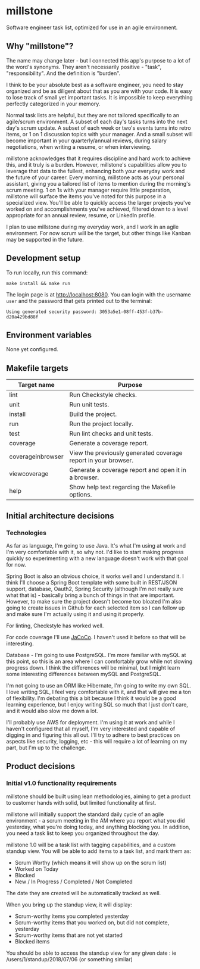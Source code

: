 # millstone
Software engineer task list, optimized for use in an agile environment.

## Why "millstone"?
The name may change later - but I connected this app's purpose to a lot of the word's synonyms.  They aren't necessarily positive - "task", "responsibility".  And the definition is "burden".

I think to be your absolute best as a software engineer, you need to stay organized and be as diligent about that as you are with your code.  It is easy to lose track of small yet important tasks.  It is impossible to keep everything perfectly categorized in your memory.  

Normal task lists are helpful, but they are not tailored specifically to an agile/scrum environment.  A subset of each day's tasks turns into the next day's scrum update.  A subset of each week or two's events turns into retro items, or 1 on 1 discussion topics with your manager.  And a small subset will become important in your quarterly/annual reviews, during salary negotiations, when writing a resume, or when interviewing.  

millstone acknowledges that it requires discipline and hard work to achieve this, and it truly is a burden.  However, millstone's capabilities allow you to leverage that data to the fullest, enhancing both your everyday work and the future of your career.  Every morning, millstone acts as your personal assistant, giving you a tailored list of items to mention during the morning's scrum meeting.  1 on 1s with your manager require little preparation, millstone will surface the items you've noted for this purpose in a specialized view.  You'll be able to quickly access the larger projects you've worked on and accomplishments you've achieved, filtered down to a level appropriate for an annual review, resume, or LinkedIn profile.  

I plan to use millstone during my everyday work, and I work in an agile environment.  For now scrum will be the target, but other things like Kanban may be supported in the future.

## Development setup

To run locally, run this command:
```
make install && make run
```
The login page is at [http://localhost:8080](http://localhost:8080).  You can login with the username `user` and the password that gets printed out to the terminal:
```
Using generated security password: 3053a5e1-08ff-453f-b37b-d20a429bd88f
```

## Environment variables
None yet configured.

## Makefile targets
|Target name|Purpose|
|-----------|-------|
|lint|Run Checkstyle checks.|
|unit|Run unit tests.|
|install|Build the project.|
|run|Run the project locally.|
|test|Run lint checks and unit tests.|
|coverage|Generate a coverage report.|
|coverageinbrowser|View the previously generated coverage report in your browser.|
|viewcoverage|Generate a coverage report and open it in a browser.|
|help|Show help text regarding the Makefile options.|

## Initial architecture decisions
### Technologies
As far as language, I'm going to use Java.  It's what I'm using at work and I'm very comfortable with it, so why not.  I'd like to start making progress quickly so experimenting with a new language doesn't work with that goal for now.

Spring Boot is also an obvious choice, it works well and I understand it.  I think I'll choose a Spring Boot template with some built in REST/JSON support, database, Oauth2, Spring Security (although I'm not really sure what that is) - basically bring a bunch of things in that are important.  However, to make sure the project doesn't become too bloated I'm also going to create issues in Github for each selected item so I can follow up and make sure I'm actually using it and using it properly.  

For linting, Checkstyle has worked well.

For code coverage I'll use [JaCoCo](https://www.eclemma.org/jacoco/).  I haven't used it before so that will be interesting.
  
Database - I'm going to use PostgreSQL.  I'm more familiar with mySQL at this point, so this is an area where I can comfortably grow while not slowing progress down.  I think the differences will be minimal, but I might learn some interesting differences between mySQL and PostgreSQL.

I'm not going to use an ORM like Hibernate, I'm going to write my own SQL.  I love writing SQL, I feel very comfortable with it, and that will give me a ton of flexibility.  I'm debating this a bit because I think it would be a good learning experience, but I enjoy writing SQL so much that I just don't care, and it would also slow me down a lot. 

I'll probably use AWS for deployment.  I'm using it at work and while I haven't configured that all myself, I'm very interested and capable of digging in and figuring this all out.  I'll try to adhere to best practices on aspects like security, logging, etc - this will require a lot of learning on my part, but I'm up to the challenge.  
## Product decisions
### Initial v1.0 functionality requirements
millstone should be built using lean methodologies, aiming to get a product to customer hands with solid, but limited functionality at first.

millstone will initially support the standard daily cycle of an agile environment - a scrum meeting in the AM where you report what you did yesterday, what you're doing today, and anything blocking you.  In addition, you need a task list to keep you organized throughout the day.

millstone 1.0 will be a task list with tagging capabilities, and a custom standup view.  You will be able to add items to a task list, and mark them as:
* Scrum Worthy (which means it will show up on the scrum list)
* Worked on Today
* Blocked
* New / In Progress / Completed / Not Completed

The date they are created will be automatically tracked as well.

When you bring up the standup view, it will display:
* Scrum-worthy items you completed yesterday
* Scrum-worthy items that you worked on, but did not complete, yesterday
* Scrum-worthy items that are not yet started
* Blocked items

You should be able to access the standup view for any given date : ie /users/1/standup/2018/07/06 (or something similar)
